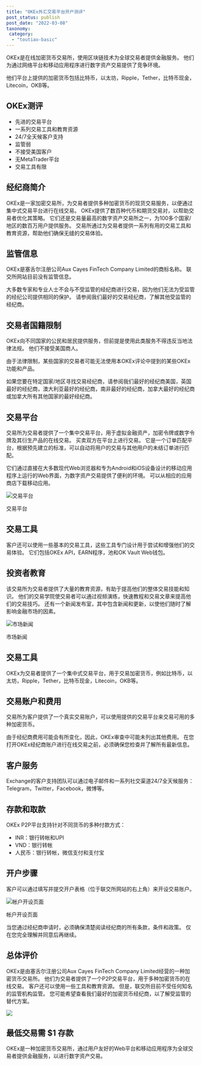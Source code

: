 ```yaml
---
title: "OKEx外汇交易平台开户测评"
post_status: publish
post_date: "2022-03-08"
taxonomy:
 category: 
  - "toutiao-basic"
---
```


OKEx是在线加密货币交易所，使用区块链技术为全球交易者提供金融服务。 他们为通过网络平台和移动应用程序进行数字资产交易提供了竞争环境。

他们平台上提供的加密货币包括比特币，以太坊，Ripple，Tether，比特币现金，Litecoin，OKB等。

## OKEx测评
- 先进的交易平台
- 一系列交易工具和教育资源
- 24/7全天候客户支持
- 监管弱
- 不接受美国客户
- 无MetaTrader平台
- 交易工具有限


## 经纪商简介

OKEx是一家加密交易所，为交易者提供多种加密货币的现货交易服务，以便通过集中式交易平台进行在线交易。 OKEx提供了数百种代币和期货交易对，以帮助交易者优化其策略。 它们还是交易量最高的数字资产交易所之一，为100多个国家/地区的数百万用户提供服务。 交易所通过为交易者提供一系列有用的交易工具和教育资源，帮助他们确保无缝的交易体验。

## 监管信息

OKEx是塞舌尔注册公司Aux Cayes FinTech Company Limited的商标名称。 联交所网站目前没有监管信息。

大多数专家和专业人士不会与不受监管的经纪商进行交易，因为他们无法为受监管的经纪公司提供相同的保护。 请参阅我们最好的交易经纪商，了解其他受监管的经纪商。

## 交易者国籍限制

OKEx向不同国家的公民和居民提供服务，但前提是使用此类服务​​不得违反当地法律法规。 他们不接受美国商人。

由于法律限制，某些国家的交易者可能无法使用本OKEx评论中提到的某些OKEx功能和产品。

如果您要在特定国家/地区寻找交易经纪商，请参阅我们最好的经纪商美国，英国最好的经纪商，澳大利亚最好的经纪商，南非最好的经纪商，加拿大最好的经纪商或加拿大所有其他国家的最好经纪商。

## 交易平台

交易所为交易者提供了一个集中交易平台，用于虚拟金融资产，加密令牌或数字令牌及其衍生产品的在线交易。 买卖双方在平台上进行交易。 它是一个订单匹配平台，根据预先建立的标准，可以自动将用户的交易与其他用户的未结订单进行匹配。

它们通过直接在大多数现代Web浏览器和专为Android和iOS设备设计的移动应用程序上运行的Web界面，为数字资产交易提供了便利的环境。 可以从相应的应用商店下载移动应用。

![交易平台](https://cdn.fendou.la/funstoutiao/2020/11/OKEx-Review-Trading-Platform--890x1024.jpg "交易平台")

交易平台

## 交易工具

客户还可以使用一些基本的交易工具，这些工具专门设计用于尝试和增强他们的交易体验。 它们包括OKEx API，EARN程序，池和OK Vault Web钱包。

## 投资者教育

该交易所为交易者提供了大量的教育资源，有助于提高他们的整体交易技能和知识。 他们的交易学院使交易者可以通过视频演练，快速教程和交易文章来提高他们的交易技巧。 还有一个新闻发布室，其中包含新闻和更新，以使他们随时了解影响金融市场的因素。

![市场新闻](https://cdn.fendou.la/funstoutiao/2020/11/OKEx-Review-News.jpg "市场新闻")

市场新闻

## 交易工具

OKEx为交易者提供了一个集中式交易平台，用于交易加密货币，例如比特币，以太坊，Ripple，Tether，比特币现金，Litecoin，OKB等。

## 交易账户和费用

交易所为客户提供了一个真实交易账户，可以使用提供的交易平台来交易可用的多种加密货币。

由于经纪商费用可能会有所变化，因此，OKEx审查中可能未列出其他费用。 在您打开OKEx经纪商账户进行在线交易之前，必须确保您检查并了解所有最新信息。

## 客户服务

Exchange的客户支持团队可以通过电子邮件和一系列社交渠道24/7全天候服务：Telegram，Twitter，Facebook，微博等。

## 存款和取款

OKEx P2P平台支持针对不同货币的多种付款方式：
- INR：银行转帐和UPI
- VND：银行转帐
- 人民币：银行转帐，微信支付和支付宝

## 开户步骤

客户可以通过填写并提交开户表格（位于联交所网站的右上角）来开设交易账户。

![帐户开设页面](https://cdn.fendou.la/funstoutiao/2020/11/OKEx-Review-Account-Opening-Page.jpg "帐户开设页面")

帐户开设页面

当您通过经纪商申请时，必须确保清楚阅读经纪商的所有条款，条件和政策。 仅在您完全理解并同意后再继续。

## 总体评价

OKEx是由塞舌尔注册公司Aux Cayes FinTech Company Limited经营的一种加密货币交易所。 他们为交易者提供了一个P2P交易平台，用于多种加密货币的在线交易。 客户还可以使用一些工具和教育资源。 但是，联交所目前不受任何知名的监管机构监管。 您可能希望查看我们最好的加密货币经纪商，以了解受监管的替代方案。

![](https://cdn.fendou.la/funstoutiao/2020/11/OKEx-Logo.png)

## 最低交易需 $1 存款

OKEx是一种加密货币交易所，通过用户友好的Web平台和移动应用程序为全球交易者提供金融服务，以进行数字资产交易。

